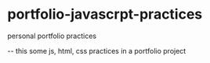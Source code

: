 # portfolio-javascrpt-practices
personal portfolio practices

-- this some js, html, css practices in a portfolio project 
